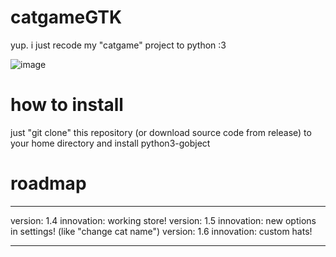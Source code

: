 # catgameGTK
yup. i just recode my "catgame" project to python :3

![image](https://github.com/user-attachments/assets/d7c60fc2-2bad-425e-85bf-4bda83b1a5dc)

# how to install
just "git clone" this repository (or download source code from release) to your home directory and install python3-gobject

# roadmap
---
version: 1.4
innovation: working store!
version: 1.5
innovation: new options in settings! (like "change cat name")
version: 1.6
innovation: custom hats!

---
